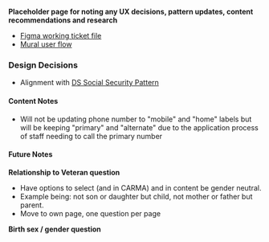 **Placeholder page for noting any UX decisions, pattern updates, content recommendations and research**


- [Figma working ticket file](https://www.figma.com/file/TxXD5bGUOhbHHWLb85GPjK/10-10CG?type=design&node-id=376-15166&mode=design&t=Mr2muMTvCsSXtxmr-0)
- [Mural user flow](https://app.mural.co/t/departmentofveteransaffairs9999/m/departmentofveteransaffairs9999/1711491442696/6c33e417dbfd2cb893452606262192fcb79a579b?sender=uadf1ed7fe7c76f0914967329)

### Design Decisions

- Alignment with [DS Social Security Pattern](https://design.va.gov/patterns/ask-users-for/social-security-number)



#### Content Notes
- Will not be updating phone number to "mobile" and "home" labels but will be keeping "primary" and "alternate" due to the application process of staff needing to call the primary number

#### Future Notes

**Relationship to Veteran question**
- Have options to select (and in CARMA) and in content be gender neutral.
- Example being: not son or daughter but child, not mother or father but parent.
- Move to own page, one question per page

**Birth sex / gender question**


